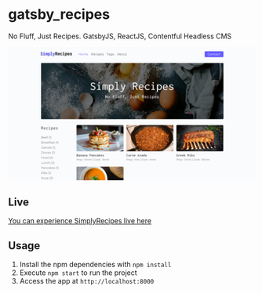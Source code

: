 # gatsby_recipes
No Fluff, Just Recipes. GatsbyJS, ReactJS, Contentful Headless CMS

![screenshot](https://raw.githubusercontent.com/BaraSec/gatsby_recipes/main/image.png)

## Live
[You can experience SimplyRecipes live here](https://simplyyrecipes.netlify.app)

## Usage
1. Install the npm dependencies with `npm install`
2. Execute `npm start` to run the project
3. Access the app at `http://localhost:8000`
